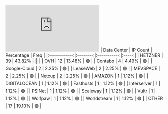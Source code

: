 ![Diagramm](https://github.com/obajay/StateSync-snapshots/blob/main/Projects/Jackal/1/README.md)
| Data Center | IP Count | Percentage | Freq |
|:------------:|:--------:|:-----------:|:-----:|
| HETZNER | 39 | 43.82% | 🔴 |
| OVH | 12 | 13.48% | 🟢 |
| Contabo | 4 | 4.49% | 🟢 |
| Google-Cloud | 2 | 2.25% | 🟢 |
| LeaseWeb | 2 | 2.25% | 🟢 |
| MEVSPACE | 2 | 2.25% | 🟢 |
| Netcup | 2 | 2.25% | 🟢 |
| AMAZON | 1 | 1.12% | 🟢 |
| DIGITALOCEAN | 1 | 1.12% | 🟢 |
| Fasthosts | 1 | 1.12% | 🟢 |
| Interserver | 1 | 1.12% | 🟢 |
| PSINet | 1 | 1.12% | 🟢 |
| Scaleway | 1 | 1.12% | 🟢 |
| Vultr | 1 | 1.12% | 🟢 |
| Wolfpaw | 1 | 1.12% | 🟢 |
| Worldstream | 1 | 1.12% | 🟢 |
| OTHER | 17 | 19.10% | 🟢 |